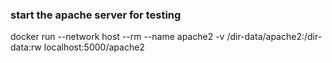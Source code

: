 ### start the apache server for testing

docker run --network host --rm --name apache2 -v /dir-data/apache2:/dir-data:rw localhost:5000/apache2
